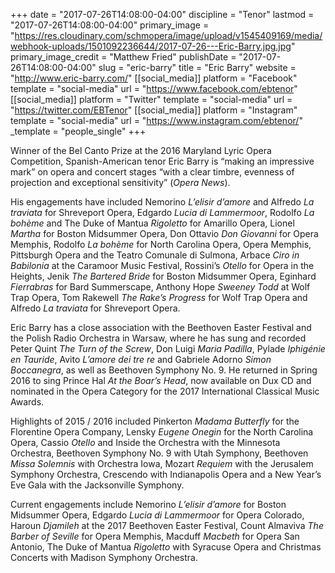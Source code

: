 +++
date = "2017-07-26T14:08:00-04:00"
discipline = "Tenor"
lastmod = "2017-07-26T14:08:00-04:00"
primary_image = "https://res.cloudinary.com/schmopera/image/upload/v1545409169/media/webhook-uploads/1501092236644/2017-07-26---Eric-Barry.jpg.jpg"
primary_image_credit = "Matthew Fried"
publishDate = "2017-07-26T14:08:00-04:00"
slug = "eric-barry"
title = "Eric Barry"
website = "http://www.eric-barry.com/"
[[social_media]]
platform = "Facebook"
template = "social-media"
url = "https://www.facebook.com/ebtenor"
[[social_media]]
platform = "Twitter"
template = "social-media"
url = "https://twitter.com/EBTenor"
[[social_media]]
platform = "Instagram"
template = "social-media"
url = "https://www.instagram.com/ebtenor/"
_template = "people_single"
+++

Winner of the Bel Canto Prize at the 2016 Maryland Lyric Opera Competition, Spanish-American tenor Eric Barry is “making an impressive mark” on opera and concert stages “with a clear timbre, evenness of projection and exceptional sensitivity” (*Opera News*).

His engagements have included Nemorino *L’elisir d’amore* and Alfredo *La traviata* for Shreveport Opera, Edgardo *Lucia di Lammermoor*, Rodolfo *La bohème* and The Duke of Mantua *Rigoletto* for Amarillo Opera, Lionel *Martha* for Boston Midsummer Opera, Don Ottavio *Don Giovanni* for Opera Memphis, Rodolfo *La bohème* for North Carolina Opera, Opera Memphis, Pittsburgh Opera and the Teatro Comunale di Sulmona, Arbace *Ciro in Babilonia* at the Caramoor Music Festival, Rossini’s *Otello* for Opera in the Heights, Jenik *The Bartered Bride* for Boston Midsummer Opera, Eginhard *Fierrabras* for Bard Summerscape, Anthony Hope *Sweeney Todd* at Wolf Trap Opera, Tom Rakewell *The Rake’s Progress* for Wolf Trap Opera and Alfredo *La traviata* for Shreveport Opera.

Eric Barry has a close association with the Beethoven Easter Festival and the Polish Radio Orchestra in Warsaw, where he has sung and recorded Peter Quint *The Turn of the Screw*, Don Luigi *Maria Padilla*, Pylade *Iphigénie en Tauride*, Avito *L’amore dei tre re* and Gabriele Adorno *Simon Boccanegra*, as well as Beethoven Symphony No. 9. He returned in Spring 2016 to sing Prince Hal *At the Boar’s Head*, now available on Dux CD and nominated in the Opera Category for the 2017 International Classical Music Awards.

Highlights of 2015 / 2016 included Pinkerton *Madama Butterfly* for the Florentine Opera Company, Lensky *Eugene Onegin* for the North Carolina Opera, Cassio *Otello* and Inside the Orchestra with the Minnesota Orchestra, Beethoven Symphony No. 9 with Utah Symphony, Beethoven *Missa Solemnis* with Orchestra Iowa, Mozart *Requiem* with the Jerusalem Symphony Orchestra, Crescendo with Indianapolis Opera and a New Year’s Eve Gala with the Jacksonville Symphony.

Current engagements include Nemorino *L’elisir d’amore* for Boston Midsummer Opera, Edgardo *Lucia di Lammermoor* for Opera Colorado, Haroun *Djamileh* at the 2017 Beethoven Easter Festival, Count Almaviva *The Barber of Seville* for Opera Memphis, Macduff *Macbeth* for Opera San Antonio, The Duke of Mantua *Rigoletto* with Syracuse Opera and Christmas Concerts with Madison Symphony Orchestra.
